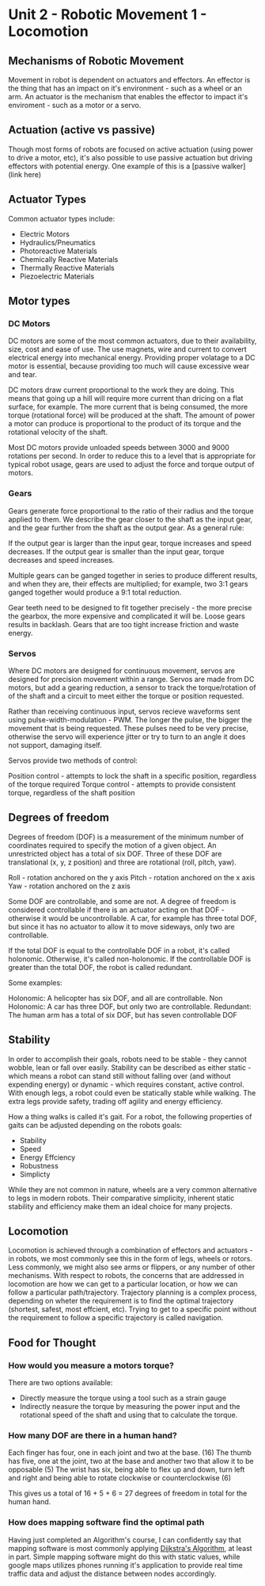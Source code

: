 # Unit 2 - Robotic Movement 1 - Locomotion

## Mechanisms of Robotic Movement

Movement in robot is dependent on actuators and effectors.  An effector is the thing that has an impact on it's environment - such as a wheel or an arm.  An actuator is the mechanism that enables the effector to impact it's enviroment - such as a motor or a servo.

## Actuation (active vs passive)

Though most forms of robots are focused on active actuation (using power to drive a motor, etc), it's also possible to use passive actuation but driving effectors with potential energy.  One example of this is a [passive walker](link here)

## Actuator Types

Common actuator types include:

- Electric Motors
- Hydraulics/Pneumatics
- Photoreactive Materials
- Chemically Reactive Materials
- Thermally Reactive Materials
- Piezoelectric Materials

## Motor types

### DC Motors

DC motors are some of the most common actuators, due to their availability, size, cost and ease of use.  The use magnets, wire and current to convert electrical energy into mechanical energy.    Providing proper volatage to a DC motor is essential, because providing too much will cause excessive wear and tear.

DC motors draw current proportional to the work they are doing.  This means that going up a hill will require more current than dricing on a flat surface, for example.   The more current that is being consumed, the more torque (rotational force) will be produced at the shaft.  The amount of power a motor can produce is proportional to the product of its torque and the rotational velocity of the shaft.

Most DC motors provide unloaded speeds between 3000 and 9000 rotations per second.  In order to reduce this to a level that is appropriate for typical robot usage, gears are used to adjust the force and torque output of motors.

### Gears

Gears generate force proportional to the ratio of their radius and the torque applied to them.  We describe the gear closer to the shaft as the input gear, and the gear further from the shaft as the output gear. As a general rule:

If the output gear is larger than the input gear, torque increases and speed decreases.
If the output gear is smaller than the input gear, torque decreases and speed increases.

Multiple gears can be ganged together in series to produce different results, and when they are, their effects are multiplied;  for example, two 3:1 gears ganged together would produce a 9:1 total reduction.

Gear teeth need to be designed to fit together precisely - the more precise the gearbox, the more expensive and complicated it will be.  Loose gears results in backlash.  Gears that are too tight increase friction and waste energy.

### Servos

Where DC motors are designed for continuous movement, servos are designed for precision movement within a range.  Servos are made from DC motors, but add a gearing reduction, a sensor to track the torque/rotation of of the shaft and a circuit to meet either the torque or position requested.

Rather than receiving continuous input, servos recieve waveforms sent using pulse-width-modulation - PWM.  The longer the pulse, the bigger the movement that is being requested.  These pulses need to be very precise, otherwise the servo will experience jitter or try to turn to an angle it does not support, damaging itself.

Servos provide two methods of control:

Position control - attempts to lock the shaft in a specific position, regardless of the torque required
Torque control - attempts to provide consistent torque, regardless of the shaft position


## Degrees of freedom

Degrees of freedom (DOF) is a measurement of the minimum number of coordinates required to specify the motion of a given object.  An unrestricted object has a total of six DOF.  Three of these DOF are translational (x, y, z position) and three are rotational (roll, pitch, yaw).

Roll - rotation anchored on the y axis
Pitch - rotation anchored on the x axis
Yaw - rotation anchored on the z axis

Some DOF are controllable, and some are not.  A degree of freedom is considered controllable if there is an actuator acting on that DOF - otherwise it would be uncontrollable.  A car, for example has three total DOF, but since it has no actuator to allow it to move sideways, only two are controllable.

If the total DOF is equal to the controllable DOF in a robot, it's called holonomic.  Otherwise, it's called non-holonomic.  If the controllable DOF is greater than the total DOF, the robot is called redundant.

Some examples:

Holonomic:  A helicopter has six DOF, and all are controllable.
Non Holonomic: A car has three DOF, but only two are controllable.
Redundant: The human arm has a total of six DOF, but has seven controllable DOF

## Stability

In order to accomplish their goals, robots need to be stable - they cannot wobble, lean or fall over easily.  Stability can be described as either static - which means a robot can stand still without falling over (and without expending energy) or dynamic - which requires constant, active control.  With enough legs, a robot could even be statically stable while walking.  The extra legs provide safety, trading off agility and energy efficiency.

How a thing walks is called it's gait.  For a robot, the following properties of gaits can be adjusted depending on the robots goals:

- Stability
- Speed
- Energy Effciency
- Robustness
- Simplicty

While they are not common in nature, wheels are a very common alternative to legs in modern robots.  Their comparative simplicity, inherent static stability and efficiency make them an ideal choice for many projects.  


## Locomotion

Locomotion is achieved through a combination of effectors and actuators - in robots, we most commonly see this in the form of legs, wheels or rotors.  Less commonly, we might also see arms or flippers, or any number of other mechanisms.  With respect to robots, the concerns that are addressed in locomotion are how we can get to a particular location, or how we can follow a particular path/trajectory.  Trajectory planning is a complex process, depending on wheter the requirement is to find the optimal trajectory (shortest, safest, most effcient, etc).  Trying to get to a specific point without the requirement to follow a specific trajectory is called navigation.


## Food for Thought

### How would you measure a motors torque?

There are two options available:

  - Directly measure the torque using a tool such as a strain gauge
  - Indirectly neasure the torque by measuring the power input and the rotational speed of the shaft and using that to calculate the torque.


### How many DOF are there in a human hand?

Each finger has four, one in each joint and two at the base. (16)
The thumb has five, one at the joint, two at the base and another two that allow it to be opposable (5)
The wrist has six, being able to flex up and down, turn left and right and being able to rotate clockwise or counterclockwise (6)

This gives us a total of 16 + 5 + 6 = 27 degrees of freedom in total for the human hand.

### How does mapping software find the optimal path

Having just completed an Algorithm's course, I can confidently say that mapping software is most commonly applying [Dijkstra's Algorithm](https://en.wikipedia.org/wiki/Dijkstra%27s_algorithm), at least in part.  Simple mapping software might do this with static values, while google maps utilizes phones running it's application to provide real time traffic data and adjust the distance between nodes accordingly.